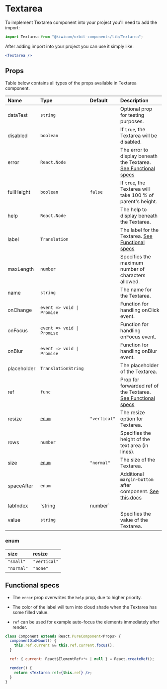 # Textarea

To implement Textarea component into your project you'll need to add the import:

```jsx
import Textarea from "@kiwicom/orbit-components/lib/Textarea";
```

After adding import into your project you can use it simply like:

```jsx
<Textarea />
```

## Props

Table below contains all types of the props available in Textarea component.

| Name        | Type                       | Default      | Description                                                                                                                                     |
| :---------- | :------------------------- | :----------- | :---------------------------------------------------------------------------------------------------------------------------------------------- |
| dataTest    | `string`                   |              | Optional prop for testing purposes.                                                                                                             |
| disabled    | `boolean`                  |              | If `true`, the Textarea will be disabled.                                                                                                       |
| error       | `React.Node`               |              | The error to display beneath the Textarea. [See Functional specs](#functional-specs)                                                            |
| fullHeight  | `boolean`                  | `false`      | If `true`, the Textarea will take 100 % of parent's height.                                                                                     |
| help        | `React.Node`               |              | The help to display beneath the Textarea.                                                                                                       |
| label       | `Translation`              |              | The label for the Textarea. [See Functional specs](#functional-specs)                                                                           |
| maxLength   | `number`                   |              | Specifies the maximum number of characters allowed.                                                                                             |
| name        | `string`                   |              | The name for the Textarea.                                                                                                                      |
| onChange    | `event => void \| Promise` |              | Function for handling onClick event.                                                                                                            |
| onFocus     | `event => void \| Promise` |              | Function for handling onFocus event.                                                                                                            |
| onBlur      | `event => void \| Promise` |              | Function for handling onBlur event.                                                                                                             |
| placeholder | `TranslationString`        |              | The placeholder of the Textarea.                                                                                                                |
| ref         | `func`                     |              | Prop for forwarded ref of the Textarea. [See Functional specs](#functional-specs)                                                               |
| resize      | [`enum`](#enum)            | `"vertical"` | The resize option for Textarea.                                                                                                                 |
| rows        | `number`                   |              | Specifies the height of the text area (in lines).                                                                                               |
| size        | [`enum`](#enum)            | `"normal"`   | The size of the Textarea.                                                                                                                       |
| spaceAfter  | `enum`                     |              | Additional `margin-bottom` after component. [See this docs](https://github.com/kiwicom/orbit-components/tree/master/src/common/getSpacingToken) |
| tabIndex    | `string | number`          |              | Specifies the tab order of an element                                                                                                           |
| value       | `string`                   |              | Specifies the value of the Textarea.                                                                                                            |

### enum

| size       | resize       |
| :--------- | :----------- |
| `"small"`  | `"vertical"` |
| `"normal"` | `"none"`     |

## Functional specs

- The `error` prop overwrites the `help` prop, due to higher priority.

- The color of the label will turn into cloud shade when the Textarea has some filled value.

- `ref` can be used for example auto-focus the elements immediately after render.

```jsx
class Component extends React.PureComponent<Props> {
  componentDidMount() {
    this.ref.current && this.ref.current.focus();
  }

  ref: { current: React$ElementRef<*> | null } = React.createRef();

  render() {
    return <Textarea ref={this.ref} />;
  }
}
```
